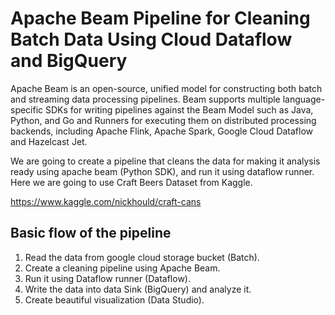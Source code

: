 # Apache Beam Pipeline for Cleaning Batch Data Using Cloud Dataflow and BigQuery
Apache Beam is an open-source, unified model for constructing both batch and streaming data processing pipelines. Beam supports multiple language-specific SDKs for writing pipelines against the Beam Model such as Java, Python, and Go and Runners for executing them on distributed processing backends, including Apache Flink, Apache Spark, Google Cloud Dataflow and Hazelcast Jet.

We are going to create a pipeline that cleans the data for making it analysis ready using apache beam (Python SDK), and run it using dataflow runner. Here we are going to use Craft Beers Dataset from Kaggle.

https://www.kaggle.com/nickhould/craft-cans

## Basic flow of the pipeline 

1. Read the data from google cloud storage bucket (Batch). 
2. Create a cleaning pipeline using Apache Beam.
3. Run it using Dataflow runner (Dataflow). 
4. Write the data into data Sink (BigQuery) and analyze it.
5. Create beautiful visualization (Data Studio).
